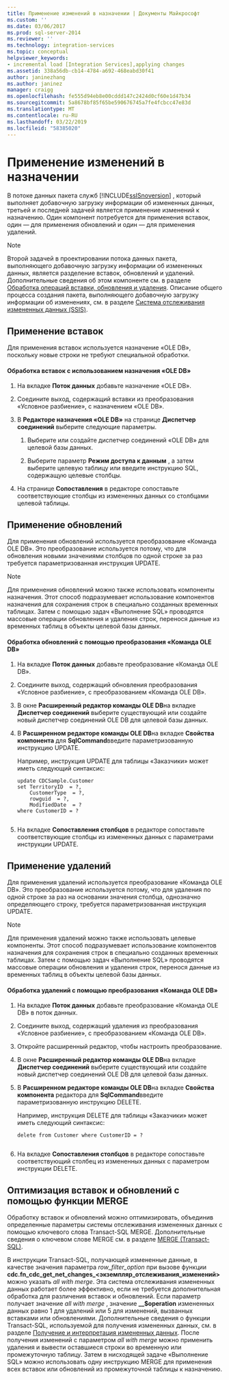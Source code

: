 ```yaml
---
title: Применение изменений в назначении | Документы Майкрософт
ms.custom: ''
ms.date: 03/06/2017
ms.prod: sql-server-2014
ms.reviewer: ''
ms.technology: integration-services
ms.topic: conceptual
helpviewer_keywords:
- incremental load [Integration Services],applying changes
ms.assetid: 338a56db-cb14-4784-a692-468eabd30f41
author: janinezhang
ms.author: janinez
manager: craigg
ms.openlocfilehash: fe555d94eb8e00cddd147c2424d0cf60e1d47b34
ms.sourcegitcommit: 5a8678bf85f65be590676745a7fe4fcbcc47e83d
ms.translationtype: MT
ms.contentlocale: ru-RU
ms.lasthandoff: 03/22/2019
ms.locfileid: "58385020"
---
```

# <a name="apply-the-changes-to-the-destination"></a>Применение изменений в назначении
  В потоке данных пакета служб [!INCLUDE[ssISnoversion](../../includes/ssisnoversion-md.md)] , который выполняет добавочную загрузку информации об измененных данных, третьей и последней задачей является применение изменений к назначению. Один компонент потребуется для применения вставок, один — для применения обновлений и один — для применения удалений.  
  
> [!NOTE]  
>  Второй задачей в проектировании потока данных пакета, выполняющего добавочную загрузку информации об измененных данных, является разделение вставок, обновлений и удалений. Дополнительные сведения об этом компоненте см. в разделе [Обработка операций вставки, обновления и удаления](process-inserts-updates-and-deletes.md). Описание общего процесса создания пакета, выполняющего добавочную загрузку информации об изменениях, см. в разделе [Система отслеживания измененных данных (SSIS)](change-data-capture-ssis.md).  
  
## <a name="applying-inserts"></a>Применение вставок  
 Для применения вставок используется назначение «OLE DB», поскольку новые строки не требуют специальной обработки.  
  
#### <a name="to-process-inserts-by-using-an-ole-db-destination"></a>Обработка вставок с использованием назначения «OLE DB»  
  
1.  На вкладке **Поток данных** добавьте назначение «OLE DB».  
  
2.  Соедините выход, содержащий вставки из преобразования «Условное разбиение», с назначением «OLE DB».  
  
3.  В **Редакторе назначения «OLE DB»** на странице **Диспетчер соединений** выберите следующие параметры.  
  
    1.  Выберите или создайте диспетчер соединений «OLE DB» для целевой базы данных.  
  
    2.  Выберите параметр **Режим доступа к данным** , а затем выберите целевую таблицу или введите инструкцию SQL, содержащую целевые столбцы.  
  
4.  На странице **Сопоставления** в редакторе сопоставьте соответствующие столбцы из измененных данных со столбцами целевой таблицы.  
  
## <a name="applying-updates"></a>Применение обновлений  
 Для применения обновлений используется преобразование «Команда OLE DB». Это преобразование используется потому, что для обновления новыми значениями столбцов по одной строке за раз требуется параметризованная инструкция UPDATE.  
  
> [!NOTE]  
>  Для применения обновлений можно также использовать компоненты назначения. Этот способ подразумевает использование компонентов назначения для сохранения строк в специально созданных временных таблицах. Затем с помощью задач «Выполнение SQL» проводятся массовые операции обновления и удаления строк, перенося данные из временных таблиц в объекты целевой базы данных.  
  
#### <a name="to-process-updates-by-using-an-ole-db-command-transformation"></a>Обработка обновлений с помощью преобразования «Команда OLE DB»  
  
1.  На вкладке **Поток данных** добавьте преобразование «Команда OLE DB».  
  
2.  Соедините выход, содержащий обновления преобразования «Условное разбиение», с преобразованием «Команда OLE DB».  
  
3.  В окне **Расширенный редактор команды OLE DB**на вкладке **Диспетчер соединений** выберите существующий или создайте новый диспетчер соединений OLE DB для целевой базы данных.  
  
4.  В **Расширенном редакторе команды OLE DB**на вкладке **Свойства компонента** для **SqlCommand**введите параметризованную инструкцию UPDATE.  
  
     Например, инструкция UPDATE для таблицы «Заказчики» может иметь следующий синтаксис:  
  
    ```  
    update CDCSample.Customer  
    set TerritoryID  = ?,  
        CustomerType  = ?,  
        rowguid  = ?,  
        ModifiedDate  = ?  
    where CustomerID = ?  
  
    ```  
  
5.  На вкладке **Сопоставления столбцов** в редакторе сопоставьте соответствующие столбцы из измененных данных с параметрами инструкции UPDATE.  
  
## <a name="applying-deletes"></a>Применение удалений  
 Для применения удалений используется преобразование «Команда OLE DB». Это преобразование используется потому, что для удаления по одной строке за раз на основании значения столбца, однозначно определяющего строку, требуется параметризованная инструкция UPDATE.  
  
> [!NOTE]  
>  Для применения удалений можно также использовать целевые компоненты. Этот способ подразумевает использование компонентов назначения для сохранения строк в специально созданных временных таблицах. Затем с помощью задач «Выполнение SQL» проводятся массовые операции обновления и удаления строк, перенося данные из временных таблиц в объекты целевой базы данных.  
  
#### <a name="to-process-deletes-by-using-an-ole-db-command-transformation"></a>Обработка удалений с помощью преобразования «Команда OLE DB»  
  
1.  На вкладке **Поток данных** добавьте преобразование «Команда OLE DB» в поток данных.  
  
2.  Соедините выход, содержащий удаления из преобразования «Условное разбиение», с преобразованием «Команда OLE DB».  
  
3.  Откройте расширенный редактор, чтобы настроить преобразование.  
  
4.  В окне **Расширенный редактор команды OLE DB**на вкладке **Диспетчер соединений** выберите существующий или создайте новый диспетчер соединений OLE DB для целевой базы данных.  
  
5.  В **Расширенном редакторе команды OLE DB**на вкладке **Свойства компонента** редактора для **SqlCommand**введите параметризованную инструкцию DELETE.  
  
     Например, инструкция DELETE для таблицы «Заказчики» может иметь следующий синтаксис:  
  
    ```  
    delete from Customer where CustomerID = ?  
  
    ```  
  
6.  На вкладке **Сопоставления столбцов** в редакторе сопоставьте соответствующий столбец из измененных данных с параметром инструкции DELETE.  
  
## <a name="optimizing-inserts-and-updates-by-using-merge-functionality"></a>Оптимизация вставок и обновлений с помощью функции MERGE  
 Обработку вставок и обновлений можно оптимизировать, объединив определенные параметры системы отслеживания измененных данных с помощью ключевого слова Transact-SQL MERGE. Дополнительные сведения о ключевом слове MERGE см. в разделе [MERGE (Transact-SQL)](/sql/t-sql/statements/merge-transact-sql).  
  
 В инструкции Transact-SQL, получающей измененные данные, в качестве значения параметра *row_filter_option* при вызове функции **cdc.fn_cdc_get_net_changes_<экземпляр_отслеживания_изменений>** можно указать *all with merge*. Эта система отслеживания измененных данных работает более эффективно, если не требуется дополнительная обработка для различения вставок и обновлений. Если параметр получает значение *all with merge* , значение **__$operation** измененных данных равно 1 для удалений или 5 для изменений, вызванных вставками или обновлениями. Дополнительные сведения о функции Transact-SQL, используемой для получения измененных данных, см. в разделе [Получение и интерпретация измененных данных](retrieve-and-understand-the-change-data.md). После получения изменений с параметром *all with merge* можно применить удаления и вывести оставшиеся строки во временную или промежуточную таблицу. Затем в нисходящей задаче «Выполнение SQL» можно использовать одну инструкцию MERGE для применения всех вставок или обновлений из промежуточной таблицы к назначению.  
  
  
